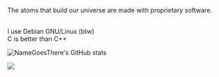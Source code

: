 The atoms that build our universe are made with proprietary software. <br><br>

I use Debian GNU/Linux (btw) <br>
C is better than C++

![NameGoesThere's GitHub stats](https://github-readme-stats.vercel.app/api?username=NameGoesThere&show_icons=true&theme=holi)

<img src="https://skillicons.dev/icons?i=debian,c,vim,python">
